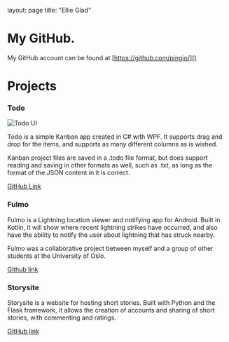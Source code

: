 layout: page
title: "Ellie Glad"
# My GitHub.

My GitHub account can be found at [https://github.com/pingio/]()

# Projects

### Todo



![Todo UI](https://camo.githubusercontent.com/34fde8a6ffd69d3da1087f1e3829ad11093e6d20/68747470733a2f2f6173736574732e70696e672e6c6f6c2f66696c6575706c6f6164732f546f446f4170705f323031372d31322d33315f30322d33392d35382e706e67)

Todo is a simple Kanban app created in C# with WPF. It supports drag and drop for the items, and supports as many different columns as is wished.  

Kanban project files are saved in a .todo file format, but does support reading and saving in other formats as well, such as .txt, as long as the format of the JSON content in it is correct.

[GitHub Link]( https://github.com/pingio/todo )



### Fulmo

Fulmo is a Lightning location viewer and notifying app for Android. Built in Kotlin, it will show where recent lightning strikes have occurred, and also have the ability to notify the user about lightning that has struck nearby. 

Fulmo was a collaborative project between myself and a group of other students at the University of Oslo.

[Github link]( https://github.com/pingio/Fulmo )



### Storysite

Storysite is a website for hosting short stories. Built with Python and the Flask framework, it allows the creation of accounts and sharing of short stories, with commenting and ratings.

[GitHub link]( https://github.com/pingio/storysite )
